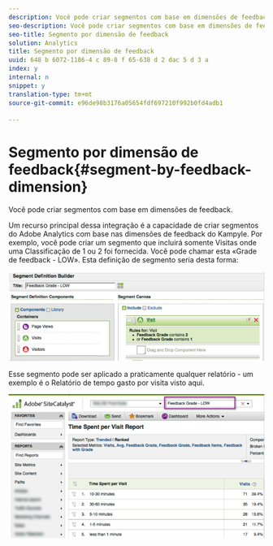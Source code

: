 ```yaml
---
description: Você pode criar segmentos com base em dimensões de feedback.
seo-description: Você pode criar segmentos com base em dimensões de feedback.
seo-title: Segmento por dimensão de feedback
solution: Analytics
title: Segmento por dimensão de feedback
uuid: 648 b 6072-1186-4 c 89-8 f 65-638 d 2 dac 5 d 3 a
index: y
internal: n
snippet: y
translation-type: tm+mt
source-git-commit: e96de98b3176a05654fdf697210f992b0fd4adb1

---
```



# Segmento por dimensão de feedback{#segment-by-feedback-dimension}

Você pode criar segmentos com base em dimensões de feedback.

Um recurso principal dessa integração é a capacidade de criar segmentos do Adobe Analytics com base nas dimensões de feedback do Kampyle. Por exemplo, você pode criar um segmento que incluirá somente Visitas onde uma Classificação de 1 ou 2 foi fornecida. Você pode chamar esta «Grade de feedback - LOW». Esta definição de segmento seria desta forma:

![](assets/segment_feedback.png)

Esse segmento pode ser aplicado a praticamente qualquer relatório - um exemplo é o Relatório de tempo gasto por visita visto aqui.

![](assets/time_spent_per_visit.png)

